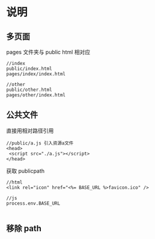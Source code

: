 # 说明

## 多页面

pages 文件夹与 public html 相对应

```
//index
public/index.html
pages/index/index.html

//other
public/other.html
pages/other/index.html
```

## 公共文件

直接用相对路径引用

```
//public/a.js 引入资源a文件
<head>
 <script src="./a.js"></script>
</head>

```

获取 publicpath

```
//html
<link rel="icon" href="<%= BASE_URL %>favicon.ico" />

//js
process.env.BASE_URL


```

## 移除 path
